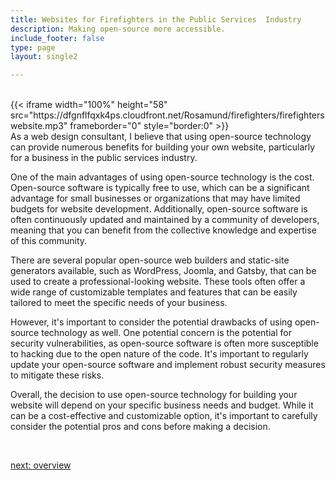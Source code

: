 ```yaml
---
title: Websites for Firefighters in the Public Services  Industry
description: Making open-source more accessible.
include_footer: false
type: page
layout: single2

---
```


<br>
{{< iframe width="100%" height="58" src="https://dfgnflfqxk4ps.cloudfront.net/Rosamund/firefighters/firefighters website.mp3" frameborder="0" style="border:0" >}}<br>
As a web design consultant, I believe that using open-source technology can provide numerous benefits for building your own website, particularly for a business in the public services industry.

One of the main advantages of using open-source technology is the cost. Open-source software is typically free to use, which can be a significant advantage for small businesses or organizations that may have limited budgets for website development. Additionally, open-source software is often continuously updated and maintained by a community of developers, meaning that you can benefit from the collective knowledge and expertise of this community.

There are several popular open-source web builders and static-site generators available, such as WordPress, Joomla, and Gatsby, that can be used to create a professional-looking website. These tools often offer a wide range of customizable templates and features that can be easily tailored to meet the specific needs of your business.

However, it's important to consider the potential drawbacks of using open-source technology as well. One potential concern is the potential for security vulnerabilities, as open-source software is often more susceptible to hacking due to the open nature of the code. It's important to regularly update your open-source software and implement robust security measures to mitigate these risks.

Overall, the decision to use open-source technology for building your website will depend on your specific business needs and budget. While it can be a cost-effective and customizable option, it's important to carefully consider the potential pros and cons before making a decision.

<br>

<a href="https://workdojos.com/firefighters/overview">next: overview</a>
<br>
</p>
